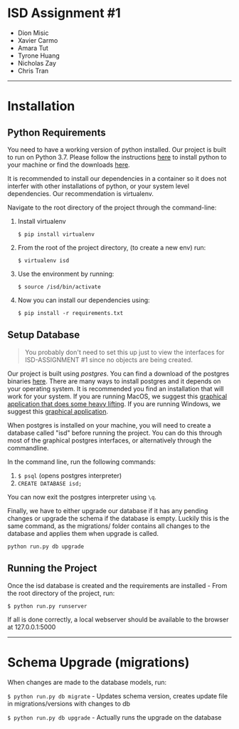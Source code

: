 # ISD Assignment #1 

* Dion Misic
* Xavier Carmo
* Amara Tut 
* Tyrone Huang 
* Nicholas Zay
* Chris Tran

---

# Installation 

## Python Requirements

You need to have a working version of python installed.
Our project is built to run on Python 3.7. Please follow the instructions [here](https://wiki.python.org/moin/BeginnersGuide/Download) to install python to your machine or find the downloads [here](https://www.python.org/downloads/).

It is recommended to install our dependencies in a container so it does not interfer
with other installations of python, or your system level dependencies. 
Our recommendation is virtualenv. 

Navigate to the root directory of the project through the command-line: 

1. Install virtualenv

    `$ pip install virtualenv`

2. From the root of the project directory, (to create a new env) run:

    `$ virtualenv isd`

3. Use the environment by running:

    `$ source /isd/bin/activate`

4. Now you can install our dependencies using:

    `$ pip install -r requirements.txt`

## Setup Database

> You probably don't need to set this up just to view the interfaces for ISD-ASSIGNMENT #1 since no objects are being created.

Our project is built using *postgres*. You can find a download of the postgres binaries [here](https://www.postgresql.org/download/).
There are many ways to install postgres and it depends on your operating system. It is recommended you find an installation that will work for your system. If you are running MacOS, we suggest this [graphical application that does some heavy lifting](https://postgresapp.com/). If you are running Windows, we suggest this [graphical application](https://www.postgresql.org/download/windows/).

When postgres is installed on your machine, you will need to create a database called "isd" before running the project.
You can do this through most of the graphical postgres interfaces, or alternatively through the commandline.

In the command line, run the following commands:

1. `$ psql` (opens postgres interpreter)
2. `CREATE DATABASE isd;`

You can now exit the postgres interpreter using `\q`.

Finally, we have to either upgrade our database if it has any pending changes
or upgrade the schema if the database is empty. Luckily this is the same 
command, as the migrations/ folder contains all changes to the database and 
applies them when upgrade is called.

`python run.py db upgrade`

## Running the Project
Once the isd database is created and the requirements are installed - 
From the root directory of the project, run:

`$ python run.py runserver`

If all is done correctly, a local webserver should be available to the browser at 127.0.0.1:5000
   
---


# Schema Upgrade (migrations)

When changes are made to the database models, run:

`$ python run.py db migrate` - Updates schema version, creates update file in migrations/versions with changes to db

`$ python run.py db upgrade` - Actually runs the upgrade on the database 



